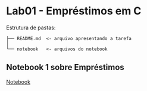 # Lab01 - Empréstimos em C

Estrutura de pastas:

~~~
├── README.md  <- arquivo apresentando a tarefa
│
└── notebook   <- arquivos do notebook
~~~

## Notebook 1 sobre Empréstimos

[Notebook](https://github.com/filipe-franco-f/MC322/blob/main/lab01/notebook/emprestimo01.ipynb)
